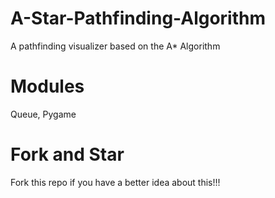 # A-Star-Pathfinding-Algorithm
A pathfinding visualizer based on the A* Algorithm

# Modules
Queue, Pygame

# Fork and Star
Fork this repo if you have a better idea about this!!!

